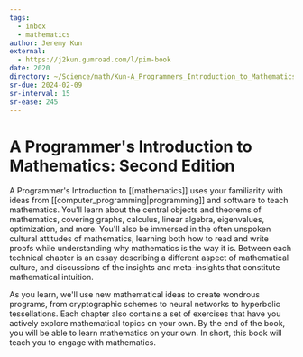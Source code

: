 ```yaml
---
tags:
  - inbox
  - mathematics
author: Jeremy Kun
external:
  - https://j2kun.gumroad.com/l/pim-book
date: 2020
directory: ~/Science/math/Kun-A_Programmers_Introduction_to_Mathematics
sr-due: 2024-02-09
sr-interval: 15
sr-ease: 245
---
```


# A Programmer's Introduction to Mathematics: Second Edition

A Programmer's Introduction to [[mathematics]] uses your
familiarity with ideas from [[computer_programming|programming]]
and software to teach mathematics. You'll learn about the central objects and
theorems of mathematics, covering graphs, calculus, linear algebra, eigenvalues,
optimization, and more. You'll also be immersed in the often unspoken cultural
attitudes of mathematics, learning both how to read and write proofs while
understanding why mathematics is the way it is. Between each technical chapter
is an essay describing a different aspect of mathematical culture, and
discussions of the insights and meta-insights that constitute mathematical
intuition.

As you learn, we'll use new mathematical ideas to create wondrous programs, from
cryptographic schemes to neural networks to hyperbolic tessellations. Each
chapter also contains a set of exercises that have you actively explore
mathematical topics on your own. By the end of the book, you will be able to
learn mathematics on your own. In short, this book will teach you to engage with
mathematics.
